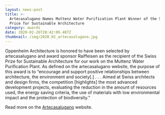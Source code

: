 ```yaml
---
layout: news-post
title: >-
  Artecasalugano Names Muttenz Water Purification Plant Winner of the Swiss
  Price for Sustainable Architecture
category: awards
date: 2020-02-26T20:42:09.487Z
thumbnail: /img/2020.02_artecasalugano.jpg
---
```

Oppenheim Architecture is honored to have been selected by artecasalugano and award sponsor Raiffeisen as the recipient of the Swiss Prize for Sustainable Architecture for our work on the Muttenz Water Purification Plant. As defined on the artecasalugano website, the purpose of this award is to “encourage and support positive relationships between architecture, the environment and society\[.] . . . Aimed at Swiss architects and design firms, the competition \[highlights] the most advanced development projects, evaluating the reduction in the amount of resources used, the energy saving criteria, the use of materials with low environmental impact and the protection of biodiversity.”

Read more on the [Artecasalugano](https://www.fieraartecasa.ch/i-vincitori/) website.
